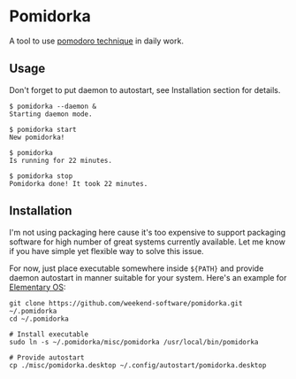 # Pomidorka

A tool to use [pomodoro technique](https://en.wikipedia.org/wiki/Pomodoro_Technique) in daily work.

## Usage

Don't forget to put daemon to autostart, see Installation section for details.

```
$ pomidorka --daemon &
Starting daemon mode.

$ pomidorka start
New pomidorka!

$ pomidorka
Is running for 22 minutes.

$ pomidorka stop
Pomidorka done! It took 22 minutes.
```

## Installation

I'm not using packaging here cause it's too expensive to support packaging software for high number of great systems currently available. Let me know if you have simple yet flexible way to solve this issue.

For now, just place executable somewhere inside `${PATH}` and provide daemon autostart in manner suitable for your system. Here's an example for [Elementary OS](https://elementary.io/):

```
git clone https://github.com/weekend-software/pomidorka.git ~/.pomidorka
cd ~/.pomidorka

# Install executable
sudo ln -s ~/.pomidorka/misc/pomidorka /usr/local/bin/pomidorka

# Provide autostart
cp ./misc/pomidorka.desktop ~/.config/autostart/pomidorka.desktop
```
